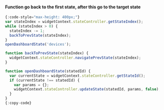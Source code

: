 #### Function go back to the first state, after this go to the target state

```javascript
{:code-style="max-height: 400px;"}
var stateIndex = widgetContext.stateController.getStateIndex();
while (stateIndex > 0) {
  stateIndex -= 1;
  backToPrevState(stateIndex);
}
openDashboardState('devices');

function backToPrevState(stateIndex) {
  widgetContext.stateController.navigatePrevState(stateIndex);
}

function openDashboardState(statedId) {
  var currentState = widgetContext.stateController.getStateId();
  if (currentState !== statedId) {
    var params = {};
    widgetContext.stateController.updateState(statedId, params, false);
  }
}
{:copy-code}
```

<br>
<br>

